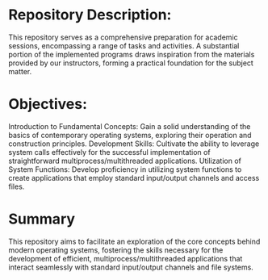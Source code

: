 # Repository Description:

This repository serves as a comprehensive preparation for academic sessions, encompassing a range of tasks and activities. A substantial portion of the implemented programs draws inspiration from the materials provided by our instructors, forming a practical foundation for the subject matter.

# Objectives:

Introduction to Fundamental Concepts: Gain a solid understanding of the basics of contemporary operating systems, exploring 
their operation and construction principles. Development Skills: Cultivate the ability to leverage system calls effectively 
for the successful implementation of straightforward multiprocess/multithreaded applications. Utilization of System 
Functions: Develop proficiency in utilizing system functions to create applications that employ standard input/output 
channels and access files.

# Summary
This repository aims to facilitate an exploration of the core concepts behind modern operating systems, fostering the skills necessary for the development of efficient, multiprocess/multithreaded applications that interact seamlessly with standard input/output channels and file systems.
